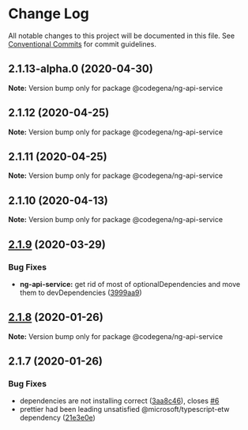 # Change Log

All notable changes to this project will be documented in this file.
See [Conventional Commits](https://conventionalcommits.org) for commit guidelines.

## 2.1.13-alpha.0 (2020-04-30)

**Note:** Version bump only for package @codegena/ng-api-service





## 2.1.12 (2020-04-25)

**Note:** Version bump only for package @codegena/ng-api-service





## 2.1.11 (2020-04-25)

**Note:** Version bump only for package @codegena/ng-api-service





## 2.1.10 (2020-04-13)

**Note:** Version bump only for package @codegena/ng-api-service





## [2.1.9](https://github.com/koshevy/codegena/compare/@codegena/ng-api-service@2.1.8...@codegena/ng-api-service@2.1.9) (2020-03-29)


### Bug Fixes

* **ng-api-service:** get rid of most of optionalDependencies and move them to devDependencies ([3999aa9](https://github.com/koshevy/codegena/commit/3999aa9eb9af206a5bdb720884b1a4de5d96960d))





## [2.1.8](https://github.com/koshevy/codegena/compare/@codegena/ng-api-service@2.1.7...@codegena/ng-api-service@2.1.8) (2020-01-26)

**Note:** Version bump only for package @codegena/ng-api-service





## 2.1.7 (2020-01-26)


### Bug Fixes

* dependencies are not installing correct ([3aa8c46](https://github.com/koshevy/codegena/commit/3aa8c4600d00fe5af97a22c8f0c803bb5642a1bd)), closes [#6](https://github.com/koshevy/codegena/issues/6)
* prettier had been leading unsatisfied @microsoft/typescript-etw dependency ([21e3e0e](https://github.com/koshevy/codegena/commit/21e3e0eefc521efb74a3df03ab6725ac80d3e9b7))
